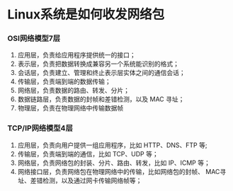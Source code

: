 # Linux系统是如何收发网络包

### OSI网络模型7层

1. 应用层，负责给应用程序提供统一的接口；
2. 表示层，负责把数据转换成兼容另一个系统能识别的格式；
3. 会话层，负责建立、管理和终止表示层实体之间的通信会话；
4. 传输层，负责端到端的数据传输；
5. 网络层，负责数据的路由、转发、分片；
6. 数据链路层，负责数据的封帧和差错检测，以及 MAC 寻址；
7. 物理层，负责在物理网络中传输数据帧

### TCP/IP网络模型4层

1. 应用层，负责向用户提供一组应用程序，比如 HTTP、DNS、FTP 等;
2. 传输层，负责端到端的通信，比如 TCP、UDP 等；
3. 网络层，负责网络包的封装、分片、路由、转发，比如 IP、ICMP 等；
4. 网络接口层，负责网络包在物理网络中的传输，比如网络包的封帧、 MAC寻址、差错检测，以及通过网卡传输网络帧等；